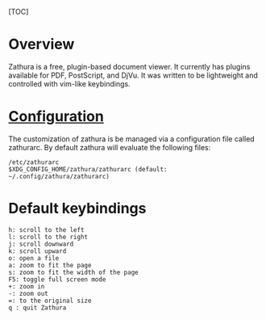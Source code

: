 [TOC]

# Overview
Zathura is a free, plugin-based document viewer. It currently has plugins available for PDF, PostScript, and DjVu. It was written to be lightweight and controlled with vim-like keybindings.

# [Configuration](https://pwmt.org/projects/zathura/documentation/)
The customization of zathura is be managed via a configuration file called zathurarc. By default zathura will evaluate the following files:

	/etc/zathurarc
	$XDG_CONFIG_HOME/zathura/zathurarc (default: ~/.config/zathura/zathurarc)

# Default keybindings
	h: scroll to the left
	l: scroll to the right
	j: scroll downward
	k: scroll upward
	o: open a file
	a: zoom to fit the page
	s: zoom to fit the width of the page
	F5: toggle full screen mode
	+: zoom in
	-: zoom out
	=: to the original size
	q : quit Zathura
